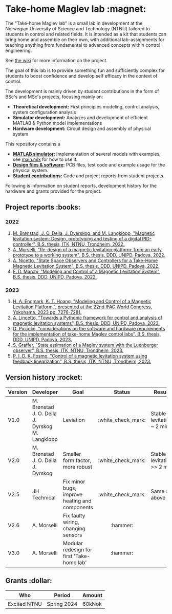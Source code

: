 # Take-home Maglev lab \:magnet\:
The "Take-home Maglev lab" is a small lab in development at the Norwegian University of Science and Technology (NTNU) tailored to students in control and related fields. It is intended as a kit that students can bring home and assemble on their own, with additional lab-assignments for teaching anything from fundamental to advanced concepts within control engineering.

See [the wiki](https://www.ntnu.no/wiki/x/OYSyEw) for more information on the project.

The goal of this lab is to provide something fun and sufficiently complex for students to boost confidence and develop self efficacy in the context of control. 

The development is mainly driven by student contributions in the form of BSc's and MSc's projects, focusing mainly on:
- **Theoretical development:** First principles modeling, control analysis, system configuration analysis
- **Simulator development:** Analyzes and development of efficient MATLAB & Python model implementations
- **Hardware development:** Circuit design and assembly of physical system

This repository contains a
- **[MATLAB simulator](./simulation):** Implementation of several models with examples, see [main.mlx](./simulation/main.mlx) for how to use it.
- **[Design files & software](./physical_system):** PCB files, test code and example usage for the physical system.
- **[Student contributions](./student_contributions):** Code and project reports from student projects.

Following is information on student reports, development history for the hardware and grants provided for the project.
## Project reports \:books\:
### 2022
 1. [M. Brønstad, J. O. Deila, J. Dyerskog, and M. Langklopp, "Magnetic levitation system: Design, prototyping and testing of a digital PID-controller", B.S. thesis, ITK, NTNU, Trondheim, 2022.](./student_contributions/literature/2022_NTNU_bachelor_thesis_MJJM.pdf)
 2. [A. Morselli, "Re-design of a magnetic levitation platform: from an early prototype to a working system", B.S. thesis, DDD, UNIPD, Padova, 2022.](./student_contributions/literature/2022_UNIPD_bachelor_thesis_alberto_morselli.pdf)
 3. [A. Nicetto, "State Space Observers and Controllers for a Take-Home Magnetic Levitation System", B.S. thesis, DDD, UNIPD, Padova, 2022.](./student_contributions/literature/2022_UNIPD_bachelor_thesis_andrea_nicetto.pdf)
 4. [F. D. Marchi, "Modeling and Control of a Magnetic Levitation System", B.S. thesis, DDD, UNIPD, Padova, 2022.](./student_contributions/literature/2022_UNIPD_bachelor_thesis_francesco_de_marchi.pdf)
### 2023
1. [H. A. Engmark, K. T. Hoang, "Modeling and Control of a Magnetic Levitation Platform.", presented at the 22nd IFAC World Congress, Yokohama, 2023 pp. 7276-7281. ](./media/literature/maglev_model_description.pdf)
2. [A. Lincetto, "Towards a Pythonic framework for control and analysis of magnetic levitation systems", B.S. thesis, DDD, UNIPD, Padova, 2023.](./student_contributions/literature/2023_UNIPD_bachelor_thesis_alessandro_lincetto.pdf)
3. [G. Piccolin, "considerations on the software and hardware requirements for the implementation of take-home Maglev control labs", B.S. thesis, DDD, UNIPD, Padova, 2023.](./student_contributions/literature/2023_UNIPD_bachelor_thesis_giulio_piccolin.pdf)
4. [S. Graffer, "State estimation of a Maglev system with the Luenberger observer", B.S. thesis, ITK, NTNU, Trondheim, 2023.](./student_contributions/literature/2023_NTNU_project_thesis_sverre_graffer.pdf)
5. [P. I. D. K. Fosmo, "Control of a magnetic levitation system using feedback linearization", B.S. thesis, ITK, NTNU, Trondheim, 2023.](./student_contributions/literature/2023_NTNU_project_thesis_pål_fosmo.pdf)
## Version history \:rocket\:
| **Version** | **Developer** | **Goal**                                       | **Status**           | **Result**                 |
|---------|-----------|--------------------------------------------|:----------------:|------------------------|
| V1.0        | M. Brønstad <br> J. O. Deila <br> J. Dyrskog <br> M. Langklopp          | Leviation                                      | \:white_check_mark\: | Stable levitation ~ 2 min  |
| V2.0        | M. Brønstad <br> J. O. Deila <br> J. Dyrskog            | Smaller form factor, more robust               | \:white_check_mark\: | Stable levitation >> 2 min |
| V2.5        | JH Technical  | Fix minor bugs, improve heating and components | \:white_check_mark\: | Same as above              |
| V2.6        | A. Morselli   | Fix faulty wiring, changing sensors    | \:hammer\:             |                            |
| V3.0        | A. Morselli   | Modular redesign for first 'Take-home lab'     | \:hammer\:           |                            |
## Grants \:dollar\:
| Who | Period | Amount |
|-----|--------|--------|
| Excited NTNU | Spring 2024 | 60kNok | 
